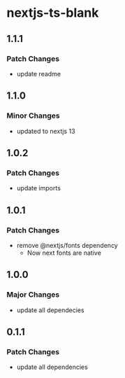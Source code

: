 # nextjs-ts-blank

## 1.1.1

### Patch Changes

- update readme

## 1.1.0

### Minor Changes

- updated to nextjs 13

## 1.0.2

### Patch Changes

- update imports

## 1.0.1

### Patch Changes

- remove @nextjs/fonts dependency
  - Now next fonts are native

## 1.0.0

### Major Changes

- update all dependecies

## 0.1.1

### Patch Changes

- update all dependencies
